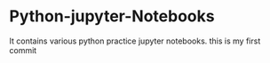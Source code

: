 # Python-jupyter-Notebooks
It contains various python practice jupyter notebooks.
this is my first commit

